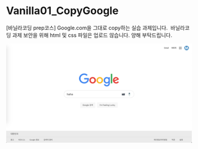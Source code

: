 # Vanilla01_CopyGoogle
[바닐라코딩 prep코스] Google.com을 그대로 copy하는 실습 과제입니다.&nbsp;
바닐라코딩 과제 보안을 위해 html 및 css 파일은 업로드 않습니다. 양해 부탁드립니다.

![screenshot](./GoogleCopy.png)
